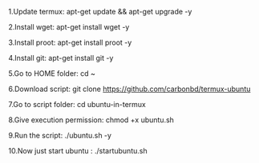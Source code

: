 1.Update termux: apt-get update && apt-get upgrade -y

2.Install wget: apt-get install wget -y

3.Install proot: apt-get install proot -y

4.Install git: apt-get install git -y

5.Go to HOME folder: cd ~

6.Download script: git clone https://github.com/carbonbd/termux-ubuntu

7.Go to script folder: cd ubuntu-in-termux

8.Give execution permission: chmod +x ubuntu.sh

9.Run the script: ./ubuntu.sh -y

10.Now just start ubuntu : ./startubuntu.sh
